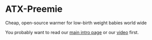 <!---
This ATX-Preemie file is associated with the project's mission: to develop a
cheap, open-source warmer for low-birth weight babies world wide.
Copyright (C) 2021 Robert Read
This program is free software: you can redistribute it and/or modify
it under the terms of the GNU Affero General Public License as
published by the Free Software Foundation, either version 3 of the
License, or (at your option) any later version.
This program is distributed in the hope that it will be useful,
but WITHOUT ANY WARRANTY; without even the implied warranty of
MERCHANTABILITY or FITNESS FOR A PARTICULAR PURPOSE.  See the
GNU Affero General Public License for more details.
You should have received a copy of the GNU Affero General Public License
along with this program.  If not, see <https://www.gnu.org/licenses/>.
-->

# ATX-Preemie
Cheap, open-source warmer for low-birth weight babies world wide

You probably want to read our [main intro page](http://pifah.github.io/ATX-Preemie/) or our [video](https://youtu.be/zb-F0qTptJs) first.
